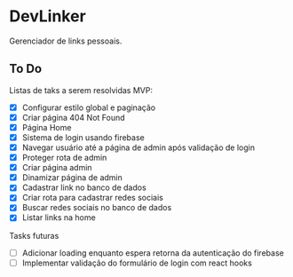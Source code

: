 # DevLinker

Gerenciador de links pessoais.

## To Do

Listas de taks a serem resolvidas MVP:

- [x] Configurar estilo global e paginação
- [x] Criar página 404 Not Found
- [x] Página Home
- [x] Sistema de login usando firebase
- [x] Navegar usuário até a página de admin após validação de login
- [x] Proteger rota de admin
- [x] Criar página admin
- [x] Dinamizar página de admin
- [x] Cadastrar link no banco de dados
- [x] Criar rota para cadastrar redes sociais
- [x] Buscar redes sociais no banco de dados
- [x] Listar links na home

Tasks futuras

- [ ] Adicionar loading enquanto espera retorna da autenticação do firebase
- [ ] Implementar validação do formulário de login com react hooks
